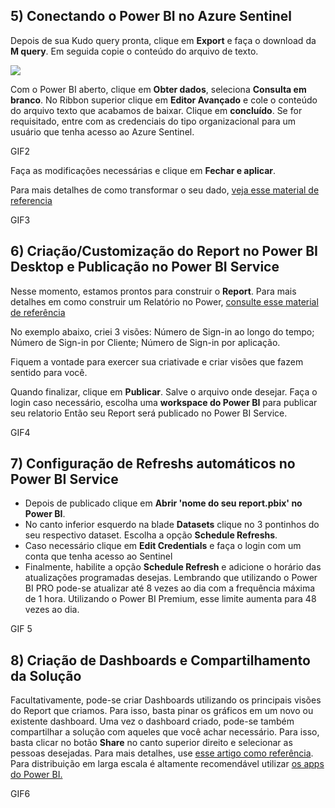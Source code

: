 ##  5) Conectando o Power BI no Azure Sentinel
Depois de sua Kudo query pronta, clique em **Export** e faça o download da **M query**. Em seguida copie o conteúdo do arquivo de texto.

![](https://media3.giphy.com/media/IcdDrJg6UvwcaFtj35/giphy.gif?cid=ecf05e4758bed1f699b753bbdd7d3a65608fa2a93ccf933f&rid=giphy.gif)

Com o Power BI aberto, clique em **Obter dados**, seleciona **Consulta em branco**. No Ribbon superior clique em **Editor Avançado** e cole o conteúdo do arquivo texto que acabamos de baixar. Clique em **concluído**. Se for requisitado, entre com as credenciais do tipo organizacional para um usuário que tenha acesso ao Azure Sentinel.

GIF2

Faça as modificações necessárias e clique em **Fechar e aplicar**.

Para mais detalhes de como transformar o seu dado, [veja esse material de referencia](http://https://docs.microsoft.com/en-us/power-bi/desktop-query-overview "veja esse material de referencia")

GIF3

## 6) Criação/Customização do Report no Power BI Desktop e Publicação no Power BI Service

Nesse momento, estamos prontos para construir o **Report**. Para mais detalhes em como construir um Relatório no Power, [consulte esse material de referência](http://https://powerbi.microsoft.com/en-us/blog/create-a-power-bi-desktop-report-in-minutes/ "consulte esse material de referência")

No exemplo abaixo, criei 3 visões: Número de Sign-in ao longo do tempo; Número de Sign-in por Cliente; Número de Sign-in por aplicação.

Fiquem a vontade para exercer sua criativade e criar visões que fazem sentido para você.

Quando finalizar, clique em **Publicar**. Salve o arquivo onde desejar. Faça o login caso necessário, escolha uma **workspace do Power BI** para publicar seu relatorio Então seu Report será publicado no Power BI Service.

GIF4

## 7) Configuração de Refreshs automáticos no Power BI Service

- Depois de publicado clique em **Abrir 'nome do seu report.pbix' no Power BI**. 
- No canto inferior esquerdo na blade **Datasets** clique no 3 pontinhos do seu respectivo dataset. Escolha a opção **Schedule Refreshs**.
- Caso necessário clique em **Edit Credentials** e faça o login com um conta que tenha acesso ao Sentinel
- Finalmente, habilite a opção **Schedule Refresh** e adicione o horário das atualizações programadas desejas. Lembrando que utilizando o Power BI PRO pode-se atualizar até 8 vezes ao dia com a frequência máxima de 1 hora. Utilizando o Power BI Premium, esse limite aumenta para 48 vezes ao dia.

GIF 5


## 8) Criação de Dashboards e Compartilhamento da Solução

Facultativamente, pode-se criar Dashboards utilizando os principais visões do Report que criamos. Para isso, basta pinar os gráficos em um novo ou existente dashboard.
Uma vez o dashboard criado, pode-se também compartilhar a solução com aqueles que você achar necessário. Para isso, basta clicar no botão **Share** no canto superior direito e selecionar as pessoas desejadas. Para mais detalhes, use [esse artigo como referência](http://https://docs.microsoft.com/en-us/power-bi/service-share-dashboards "esse artigo como referência"). Para distribuição em larga escala é altamente recomendável utilizar [os apps do Power BI.](http://https://docs.microsoft.com/en-us/power-bi/service-create-distribute-apps "os apps do Power BI.")

GIF6
